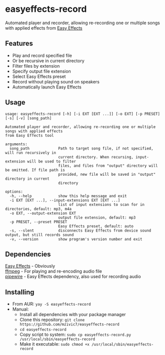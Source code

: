 # easyeffects-record
Automated player and recorder, allowing re-recording one or multiple songs with applied effects from [Easy Effects](https://github.com/wwmm/easyeffects)

## Features
- Play and record specified file
- Or be recursive in current directory
- Filter files by extension
- Specify output file extension
- Select Easy Effects preset
- Record without playing sound on speakers
- Automatically launch Easy Effects

## Usage
```
usage: easyeffects-record [-h] [-i EXT [EXT ...]] [-o EXT] [-p PRESET] [-s] [-v] [song_path]

Automated player and recorder, allowing re-recording one or multiple songs with applied effects
from Easy Effects tool

arguments:
  song_path             Path to target song file, if not specified, will run recursively in
                        current directory. When recursing, input-extension will be used to filter
                        files, and files from "output" directory will be omitted. If file path is
                        provided, new file will be saved in "output" directory in current
                        directory

options:
  -h, --help            show this help message and exit
  -i EXT [EXT ...], --input-extensions EXT [EXT ...]
                        list of input extensions to scan for in directories, default: mp3, m4a
  -o EXT, --output-extension EXT
                        output file extension, default: mp3
  -p PRESET, --preset PRESET
                        Easy Effects preset, default: auto
  -s, --slent           disconnects Easy Effects from device sound output, but still records sound
  -v, --version         show program's version number and exit
```

## Dependencies
[Easy Effects](https://github.com/wwmm/easyeffects) - Obviously  
[ffmpeg](https://www.ffmpeg.org/) - For playing and re-encoding audio file  
[pipewire](https://pipewire.org/) - Easy Effects dependency, also used for recording audio  

## Installing
- From AUR: `yay -S easyeffects-record`
- Manual:
    - Install all dependencies with your package manager
    - Clone this repository: `git clone https://github.com/mzivic7/easyeffects-record`
    - `cd easyeffects-record`
    - Copy script to system: `sudo cp easyeffects-record.py /usr/local/sbin/easyeffects-record`
    - Make it executable: `sudo chmod +x /usr/local/sbin/easyeffects-record`
